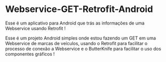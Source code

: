 # Webservice-GET-Retrofit-Android
Esse é um aplicativo para Android que trás as informações de uma Webservice usando Retrofit !

Esse é um projeto Android simples onde estou fazendo um GET em uma Webservice de marcas de veículos, usando o Retrofit para facilitar o processo de conexão a Webservice e o ButterKnife para facilitar o uso dos componentes gráficos !
